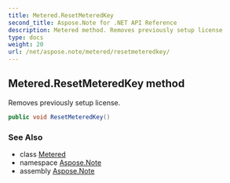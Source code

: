 ```yaml
---
title: Metered.ResetMeteredKey
second_title: Aspose.Note for .NET API Reference
description: Metered method. Removes previously setup license
type: docs
weight: 20
url: /net/aspose.note/metered/resetmeteredkey/
---
```

## Metered.ResetMeteredKey method

Removes previously setup license.

```csharp
public void ResetMeteredKey()
```

### See Also

* class [Metered](../)
* namespace [Aspose.Note](../../metered/)
* assembly [Aspose.Note](../../../)


